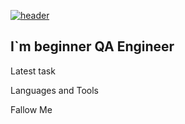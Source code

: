 [![header](https://github.com/DmitriyZam/DmitriyZam/blob/master/assets/header.gif)](https://www.youtube.com/watch?v=1yELlB39TvY&ab_channel=ALEXEYSHPAVDA)

## I`m beginner QA Engineer

Latest task

Languages and Tools

Fallow Me